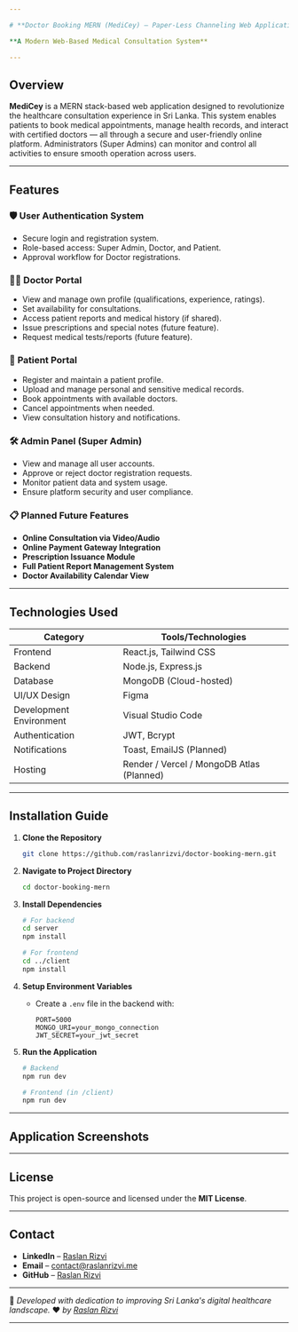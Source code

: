 ```yaml
---

# **Doctor Booking MERN (MediCey) – Paper-Less Channeling Web Application**

**A Modern Web-Based Medical Consultation System**

---
```


## **Overview**

**MediCey** is a MERN stack-based web application designed to revolutionize the healthcare consultation experience in Sri Lanka. This system enables patients to book medical appointments, manage health records, and interact with certified doctors — all through a secure and user-friendly online platform. Administrators (Super Admins) can monitor and control all activities to ensure smooth operation across users.

---

## **Features**

### 🛡️ **User Authentication System**

* Secure login and registration system.
* Role-based access: Super Admin, Doctor, and Patient.
* Approval workflow for Doctor registrations.

### 🧑‍⚕️ **Doctor Portal**

* View and manage own profile (qualifications, experience, ratings).
* Set availability for consultations.
* Access patient reports and medical history (if shared).
* Issue prescriptions and special notes (future feature).
* Request medical tests/reports (future feature).

### 🧍 **Patient Portal**

* Register and maintain a patient profile.
* Upload and manage personal and sensitive medical records.
* Book appointments with available doctors.
* Cancel appointments when needed.
* View consultation history and notifications.

### 🛠️ **Admin Panel (Super Admin)**

* View and manage all user accounts.
* Approve or reject doctor registration requests.
* Monitor patient data and system usage.
* Ensure platform security and user compliance.

### 📋 **Planned Future Features**

* **Online Consultation via Video/Audio**
* **Online Payment Gateway Integration**
* **Prescription Issuance Module**
* **Full Patient Report Management System**
* **Doctor Availability Calendar View**

---

## **Technologies Used**

| Category                | Tools/Technologies                        |
| ----------------------- | ----------------------------------------- |
| Frontend                | React.js, Tailwind CSS                    |
| Backend                 | Node.js, Express.js                       |
| Database                | MongoDB (Cloud-hosted)                    |
| UI/UX Design            | Figma                                     |
| Development Environment | Visual Studio Code                        |
| Authentication          | JWT, Bcrypt                               |
| Notifications           | Toast, EmailJS (Planned)                  |
| Hosting                 | Render / Vercel / MongoDB Atlas (Planned) |

---

## **Installation Guide**

1. **Clone the Repository**

   ```bash
   git clone https://github.com/raslanrizvi/doctor-booking-mern.git
   ```

2. **Navigate to Project Directory**

   ```bash
   cd doctor-booking-mern
   ```

3. **Install Dependencies**

   ```bash
   # For backend
   cd server
   npm install

   # For frontend
   cd ../client
   npm install
   ```

4. **Setup Environment Variables**

   * Create a `.env` file in the backend with:

     ```
     PORT=5000
     MONGO_URI=your_mongo_connection
     JWT_SECRET=your_jwt_secret
     ```

5. **Run the Application**

   ```bash
   # Backend
   npm run dev

   # Frontend (in /client)
   npm run dev
   ```

---

## **Application Screenshots**



---

## **License**

This project is open-source and licensed under the **MIT License**.

---

## **Contact**

* **LinkedIn** – [Raslan Rizvi](https://www.linkedin.com/in/raslanrizvi)
* **Email** – [contact@raslanrizvi.me](mailto:contact@raslanrizvi.me)
* **GitHub** – [Raslan Rizvi](https://github.com/raslanrizvi)

---

🚀 *Developed with dedication to improving Sri Lanka's digital healthcare landscape.*
❤️ *by [Raslan Rizvi](https://raslanrizvi.me/)*

---
